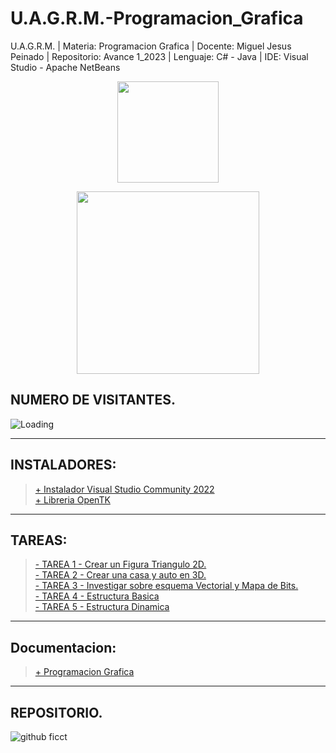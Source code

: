 # U.A.G.R.M.-Programacion_Grafica

U.A.G.R.M. | Materia: Programacion Grafica | Docente: Miguel Jesus Peinado | Repositorio: Avance 1_2023 | Lenguaje: C# - Java | IDE: Visual Studio - Apache NetBeans

<p align="center"><img src="https://user-images.githubusercontent.com/36086876/146686931-7454e35d-a44b-422f-84c6-c3645d235ad3.png" width="162"></p>
<p align="center"><img src="https://user-images.githubusercontent.com/36086876/148548585-d4259cff-b909-48de-8d48-c41a7ba2cab3.png" width="292"></p>

## NUMERO DE VISITANTES.

<img align="left" src = "https://profile-counter.glitch.me/U.A.G.R.M.-Programacion_Grafica-C_sharp-Java/count.svg" alt ="Loading"> <br>

---
## INSTALADORES:
> [+ Instalador Visual Studio Community 2022](https://visualstudio.microsoft.com/es/vs/community/)<br>
> [+ Libreria OpenTK]()<br>

---
## TAREAS:

> [- TAREA 1 - Crear un Figura Triangulo 2D.](https://github.com/uagrm-developer-community-sw/U.A.G.R.M.-Programacion_Grafica/tree/main/Tareas/1.%20Tarea%20I/Triangulo_2D_S)<br>
> [- TAREA 2 - Crear una casa y auto en 3D.](https://github.com/uagrm-developer-community-sw/U.A.G.R.M.-Programacion_Grafica/tree/main/Tareas/2.%20Tarea%20II/Casa_Auto_3D)<br>
> [- TAREA 3 - Investigar sobre esquema Vectorial y Mapa de Bits.](https://1drv.ms/w/s!ArQLL-6st4rhyikjF02hJZXkHYkx?e=SSjiol)<br>
> [- TAREA 4 - Estructura Basica]()<br>
> [- TAREA 5 - Estructura Dinamica]()<br>

---
## Documentacion:
> [+ Programacion Grafica]()<br>


---

## REPOSITORIO.
![github ficct](https://user-images.githubusercontent.com/36086876/119494544-69bc6900-bd2f-11eb-8c42-810b19ede512.png)
